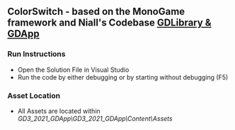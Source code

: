 ﻿## ColorSwitch - based on the MonoGame framework and Niall's Codebase [GDLibrary & GDApp](https://github.com/nmcguinness/GD3_3_Intro_To_MonoGame.git)

### Run Instructions
- Open the Solution File in Visual Studio
- Run the code by either debugging or by starting without debugging (F5)

### Asset Location
- All Assets are located within *GD3_2021_GDApp\GD3_2021_GDApp\Content\Assets*